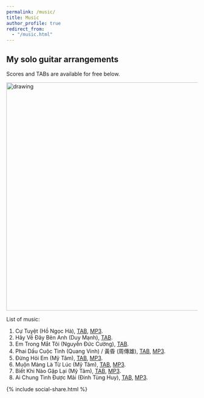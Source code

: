 ```yaml
---
permalink: /music/
title: Music
author_profile: true
redirect_from: 
  - "/music.html"
---
```




## My solo guitar arrangements

Scores and TABs are available for free below.

<img src="https://elsentjhung.github.io/images/cu-tuyet.png" alt="drawing" width="600"/>

List of music:
1. Cự Tuyệt (Hồ Ngọc Hà), [TAB](https://elsentjhung.github.io/files/cu-tuyet.pdf), [MP3](https://elsentjhung.github.io/files/cu-tuyet.mp3).
2. Hãy Về Đây Bên Anh (Duy Mạnh), [TAB](https://elsentjhung.github.io/files/hay-ve-day-ben-anh.pdf).
3. Em Trong Mắt Tôi (Nguyễn Đức Cường), [TAB](https://elsentjhung.github.io/files/em-trong-mat-toi.pdf).
4. Phai Dấu Cuộc Tình (Quang Vinh) / 黃昏 (周傳雄), [TAB](https://elsentjhung.github.io/files/phai-dau-cuoc-tinh.pdf), [MP3](https://elsentjhung.github.io/files/phai-dau-cuoc-tinh.mp3).
5. Đừng Hỏi Em (Mỹ Tâm), [TAB](https://elsentjhung.github.io/files/dung-hoi-em.pdf), [MP3](https://elsentjhung.github.io/files/dung-hoi-em.mp3).
6. Muộn Màng Là Từ Lúc (Mỹ Tâm), [TAB](https://elsentjhung.github.io/files/muon-mang-la-tu-luc.pdf), [MP3](https://elsentjhung.github.io/files/muon-mang-la-tu-luc.mp3).
7. Biết Khi Nào Gặp Lại (Mỹ Tâm), [TAB](https://elsentjhung.github.io/files/biet-khi-nao-gap-lai.pdf), [MP3](https://elsentjhung.github.io/files/biet-khi-nao-gap-lai.mp3).
8. Ai Chung Tình Được Mãi (Đinh Tùng Huy), [TAB](https://elsentjhung.github.io/files/ai-chung-tinh-duoc-mai.pdf), [MP3](https://elsentjhung.github.io/files/ai-chung-tinh-duoc-mai.mp3).

{% include social-share.html %}
